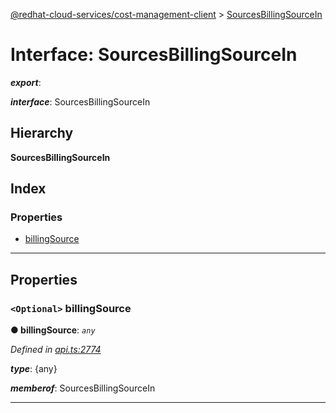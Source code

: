 [@redhat-cloud-services/cost-management-client](../README.md) > [SourcesBillingSourceIn](../interfaces/sourcesbillingsourcein.md)

# Interface: SourcesBillingSourceIn

*__export__*: 

*__interface__*: SourcesBillingSourceIn

## Hierarchy

**SourcesBillingSourceIn**

## Index

### Properties

* [billingSource](sourcesbillingsourcein.md#billingsource)

---

## Properties

<a id="billingsource"></a>

### `<Optional>` billingSource

**● billingSource**: *`any`*

*Defined in [api.ts:2774](https://github.com/RedHatInsights/javascript-clients/blob/master/packages/cost-management/api.ts#L2774)*

*__type__*: {any}

*__memberof__*: SourcesBillingSourceIn

___

